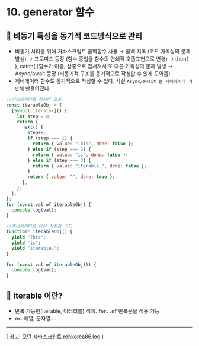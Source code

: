 # 10. generator 함수

## 🔖 **비동기 특성을 동기적 코드방식으로 관리**

- 비동기 처리를 위해 자바스크립트 콜백함수 사용 → 콜백 지옥 (코드 가독성의 문제 발생) → 프로미스 등장 (함수 중첩을 함수의 연쇄적 호출표현으로 변경) → then( ), catch( )함수가 이중, 삼중으로 겹쳐져서 또 다른 가독성의 문제 발생 → Async/await 등장 (비동기적 구조를 동기적으로 작성할 수 있게 도와줌)
- 제네레이터 함수도 동기적으로 작성할 수 있다. 사실 `Async/await 는 제네레이터 기반`해 만들어졌다.

```jsx
//이터레이터를 작성한 코드
const iterableObj = {
  [Symbol.iterator]() {
    let step = 0;
    return {
      next() {
        step++;
        if (step === 1) {
          return { value: "This", done: false };
        } else if (step === 2) {
          return { value: "is", done: false };
        } else if (step === 3) {
          return { value: "iterable.", done: false };
        }
        return { value: "", done: true };
      },
    };
  },
};
for (const val of iterableObj) {
  console.log(val);
}
```

```jsx
//제너레이터로 다시 작성한 코드
function* iterableObj() {
  yield "This";
  yield "is";
  yield "iterable.";
}

for (const val of iterableObj()) {
  console.log(val);
}
```

## 🔖 Iterable 이란?

- 반복 가능한(iterable, 이터러블) 객체. `for..of` 반복문을 적용 가능
- ex. 배열, 문자열 ...

---

[ 참고: [모던 자바스크립트](https://ko.javascript.info/iterable) [rohkorea86.log](https://velog.io/@rohkorea86/Generator-%ED%95%A8%EC%88%98%EB%A5%BC-%EC%9D%B4%ED%95%B4%ED%95%B4%EB%B3%B4%EC%9E%90-%EC%9D%B4%EB%A1%A0%ED%8E%B8-%EC%99%9C-%EC%A0%9C%EB%84%A4%EB%A0%88%EC%9D%B4%ED%84%B0-%ED%95%A8%EC%88%98%EB%A5%BC-%EC%8D%A8%EC%95%BC-%ED%95%98%EB%8A%94%EA%B0%80) ]

